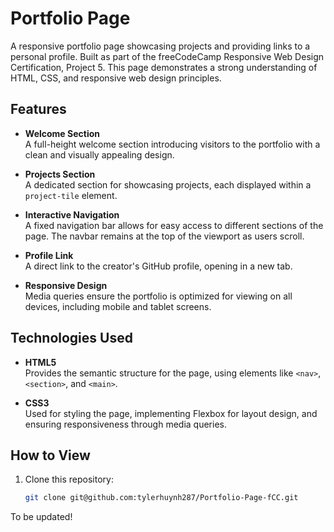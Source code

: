 # Portfolio Page  
A responsive portfolio page showcasing projects and providing links to a personal profile. Built as part of the freeCodeCamp Responsive Web Design Certification, Project 5. This page demonstrates a strong understanding of HTML, CSS, and responsive web design principles.

## Features
- **Welcome Section**  
  A full-height welcome section introducing visitors to the portfolio with a clean and visually appealing design.

- **Projects Section**  
  A dedicated section for showcasing projects, each displayed within a `project-tile` element.

- **Interactive Navigation**  
  A fixed navigation bar allows for easy access to different sections of the page. The navbar remains at the top of the viewport as users scroll.

- **Profile Link**  
  A direct link to the creator's GitHub profile, opening in a new tab.

- **Responsive Design**  
  Media queries ensure the portfolio is optimized for viewing on all devices, including mobile and tablet screens.

## Technologies Used
- **HTML5**  
  Provides the semantic structure for the page, using elements like `<nav>`, `<section>`, and `<main>`.

- **CSS3**  
  Used for styling the page, implementing Flexbox for layout design, and ensuring responsiveness through media queries.

## How to View
1. Clone this repository:
   ```bash
   git clone git@github.com:tylerhuynh287/Portfolio-Page-fCC.git

To be updated!
